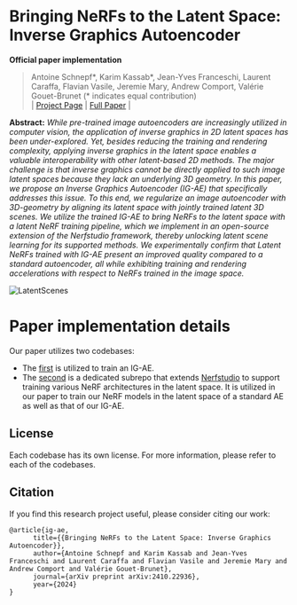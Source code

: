 # Bringing NeRFs to the Latent Space: Inverse Graphics Autoencoder
**Official paper implementation**
> Antoine Schnepf*, Karim Kassab*, Jean-Yves Franceschi, Laurent Caraffa, Flavian Vasile, Jeremie Mary, Andrew Comport, Valérie Gouet-Brunet (* indicates equal contribution)<br>
| [Project Page](https://ig-ae.github.io) | [Full Paper](https://arxiv.org/abs/2410.22936) |<br>

<b>Abstract:</b> *While pre-trained image autoencoders are increasingly utilized in computer vision, the application of inverse graphics in 2D latent spaces has been under-explored. Yet, besides reducing the training and rendering complexity, applying inverse graphics in the latent space enables a valuable interoperability with other latent-based 2D methods. The major challenge is that inverse graphics cannot be directly applied to such image latent spaces because they lack an underlying 3D geometry. In this paper, we propose an Inverse Graphics Autoencoder (IG-AE) that specifically addresses this issue. To this end, we regularize an image autoencoder with 3D-geometry by aligning its latent space with jointly trained latent 3D scenes. We utilize the trained IG-AE to bring NeRFs to the latent space with a latent NeRF training pipeline, which we implement in an open-source extension of the Nerfstudio framework, thereby unlocking latent scene learning for its supported methods. We experimentally confirm that Latent NeRFs trained with IG-AE present an improved quality compared to a standard autoencoder, all while exhibiting training and rendering accelerations with respect to NeRFs trained in the image space.*

![LatentScenes](assets/latent_scenes.gif)

# Paper implementation details
Our paper utilizes two codebases:
- The [first](./igae_training) is utilized to train an IG-AE.
- The [second](./latent-nerfstudio) is a dedicated subrepo that extends [Nerfstudio](https://github.com/nerfstudio-project/nerfstudio) to support training various NeRF architectures in the latent space. It is utilized in our paper to train our NeRF models in the latent space of a standard AE as well as that of our IG-AE.

## License

Each codebase has its own license. For more information, please refer to each of the codebases.

## Citation

If you find this research project useful, please consider citing our work:
```
@article{ig-ae,
      title={{Bringing NeRFs to the Latent Space: Inverse Graphics Autoencoder}}, 
      author={Antoine Schnepf and Karim Kassab and Jean-Yves Franceschi and Laurent Caraffa and Flavian Vasile and Jeremie Mary and Andrew Comport and Valérie Gouet-Brunet},
      journal={arXiv preprint arXiv:2410.22936},
      year={2024}
}
```
